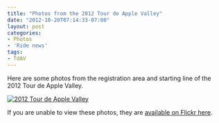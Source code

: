 ```yaml
---
title: "Photos from the 2012 Tour de Apple Valley"
date: "2012-10-20T07:14:33-07:00"
layout: post
categories:
- Photos
- 'Ride news'
tags:
- TdAV
---
```


Here are some photos from the registration area and starting line of the 2012 Tour de Apple Valley.  
  
[![2012 Tour de Apple Valley](https://farm8.staticflickr.com/7286/8930349534_74b8193e84_z.jpg)](https://www.flickr.com/photos/15848140@N02/albums/72157633889214350 "2012 Tour de Apple Valley")<script async="" charset="utf-8" src="//embedr.flickr.com/assets/client-code.js"></script>

If you are unable to view these photos, they are [available on Flickr here](https://flic.kr/s/aHsjFGzGD5).